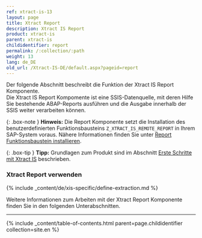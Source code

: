 ```yaml
---
ref: xtract-is-13
layout: page
title: Xtract Report
description: Xtract IS Report
product: xtract-is
parent: xtract-is
childidentifier: report
permalink: /:collection/:path
weight: 13
lang: de_DE
old_url: /Xtract-IS-DE/default.aspx?pageid=report
---
```

Der folgende Abschnitt beschreibt die Funktion der Xtract IS Report Komponente.<br>
Die Xtract IS Report Kompomente ist eine SSIS-Datenquelle, mit deren Hilfe Sie bestehende ABAP-Reports ausführen und die Ausgabe innerhalb der SSIS weiter verarbeiten können.

{: .box-note }
**Hinweis:** Die Report Komponente setzt die Installation des benutzerdefinierten Funktionsbausteins `Z_XTRACT_IS_REMOTE_REPORT` in Ihrem SAP-System voraus. Nähere Informationen finden Sie unter [Report Funktionsbaustein installieren](./sap-customizing/report-funktionsbaustein-installieren).

{: .box-tip }
**Tipp:** Grundlagen zum Produkt sind im Abschnitt [Erste Schritte mit Xtract IS](./erste-schritte) beschrieben.<br>

### Xtract Report verwenden
{% include _content/de/xis-specific/define-extraction.md %}

Weitere Informationen zum Arbeiten mit der Xtract Report Komponente finden Sie in den folgenden Unterabschnitten.

---

{% include _content/table-of-contents.html parent=page.childidentifier collection=site.en %}